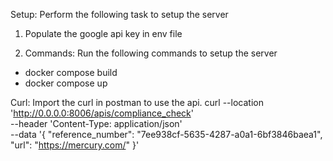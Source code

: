 Setup: Perform the following task to setup the server
1. Populate the google api key in env file

2. Commands: Run the following commands to setup the server
* docker compose build
* docker compose up

Curl: Import the curl in postman to use the api.
curl --location 'http://0.0.0.0:8006/apis/compliance_check' \
--header 'Content-Type: application/json' \
--data '{
    "reference_number": "7ee938cf-5635-4287-a0a1-6bf3846baea1",
    "url": "https://mercury.com/"
}'